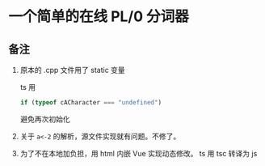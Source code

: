# 一个简单的在线 PL/0 分词器

## 备注

1. 原本的 .cpp 文件用了 static 变量

   ts 用

   ```ts
   if (typeof cACharacter === "undefined")
   ```

   避免再次初始化

2. 关于 `a<-2` 的解析，源文件实现就有问题。不修了。
3. 为了不在本地加负担，用 html 内嵌 Vue 实现动态修改。 ts 用 tsc 转译为 js
